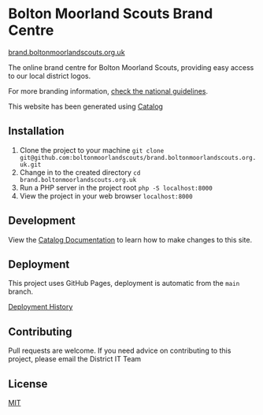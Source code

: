 # Bolton Moorland Scouts Brand Centre

[brand.boltonmoorlandscouts.org.uk](brand.boltonmoorlandscouts.org.uk)

The online brand centre for Bolton Moorland Scouts, providing easy access to our local district logos.

For more branding information, [check the national guidelines](https://docs.scoutsbrand.org.uk/guidelines.pdf).

This website has been generated using [Catalog](https://github.com/interactivethings/catalog)

## Installation

1. Clone the project to your machine `git clone git@github.com:boltonmoorlandscouts/brand.boltonmoorlandscouts.org.uk.git`
2. Change in to the created directory `cd brand.boltonmoorlandscouts.org.uk`
3. Run a PHP server in the project root `php -S localhost:8000`
4. View the project in your web browser `localhost:8000`

## Development

View the [Catalog Documentation](https://docs.catalog.style) to learn how to make changes to this site.

## Deployment

This project uses GitHub Pages, deployment is automatic from the `main` branch.

[Deployment History](https://github.com/boltonmoorlandscouts/brand.boltonmoorlandscouts.org.uk/deployments)

## Contributing

Pull requests are welcome. If you need advice on contributing to this project, please email the District IT Team

## License

[MIT](https://choosealicense.com/licenses/mit/)
